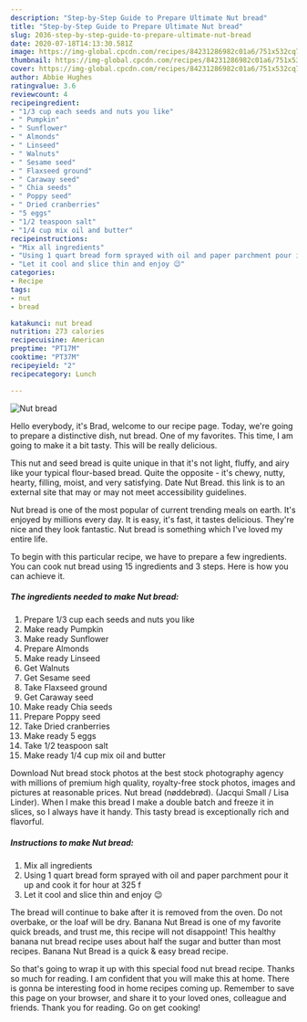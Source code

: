 ```yaml
---
description: "Step-by-Step Guide to Prepare Ultimate Nut bread"
title: "Step-by-Step Guide to Prepare Ultimate Nut bread"
slug: 2036-step-by-step-guide-to-prepare-ultimate-nut-bread
date: 2020-07-18T14:13:30.581Z
image: https://img-global.cpcdn.com/recipes/84231286982c01a6/751x532cq70/nut-bread-recipe-main-photo.jpg
thumbnail: https://img-global.cpcdn.com/recipes/84231286982c01a6/751x532cq70/nut-bread-recipe-main-photo.jpg
cover: https://img-global.cpcdn.com/recipes/84231286982c01a6/751x532cq70/nut-bread-recipe-main-photo.jpg
author: Abbie Hughes
ratingvalue: 3.6
reviewcount: 4
recipeingredient:
- "1/3 cup each seeds and nuts you like"
- " Pumpkin"
- " Sunflower"
- " Almonds"
- " Linseed"
- " Walnuts"
- " Sesame seed"
- " Flaxseed ground"
- " Caraway seed"
- " Chia seeds"
- " Poppy seed"
- " Dried cranberries"
- "5 eggs"
- "1/2 teaspoon salt"
- "1/4 cup mix oil and butter"
recipeinstructions:
- "Mix all ingredients"
- "Using 1 quart bread form sprayed with oil and paper parchment pour it up and cook it for hour at 325 f"
- "Let it cool and slice thin and enjoy 😉"
categories:
- Recipe
tags:
- nut
- bread

katakunci: nut bread 
nutrition: 273 calories
recipecuisine: American
preptime: "PT17M"
cooktime: "PT37M"
recipeyield: "2"
recipecategory: Lunch

---
```



![Nut bread](https://img-global.cpcdn.com/recipes/84231286982c01a6/751x532cq70/nut-bread-recipe-main-photo.jpg)

Hello everybody, it's Brad, welcome to our recipe page. Today, we're going to prepare a distinctive dish, nut bread. One of my favorites. This time, I am going to make it a bit tasty. This will be really delicious.

This nut and seed bread is quite unique in that it&#39;s not light, fluffy, and airy like your typical flour-based bread. Quite the opposite - it&#39;s chewy, nutty, hearty, filling, moist, and very satisfying. Date Nut Bread. this link is to an external site that may or may not meet accessibility guidelines.

Nut bread is one of the most popular of current trending meals on earth. It's enjoyed by millions every day. It is easy, it's fast, it tastes delicious. They're nice and they look fantastic. Nut bread is something which I've loved my entire life.


To begin with this particular recipe, we have to prepare a few ingredients. You can cook nut bread using 15 ingredients and 3 steps. Here is how you can achieve it.

<!--inarticleads1-->

##### The ingredients needed to make Nut bread:

1. Prepare 1/3 cup each seeds and nuts you like
1. Make ready  Pumpkin
1. Make ready  Sunflower
1. Prepare  Almonds
1. Make ready  Linseed
1. Get  Walnuts
1. Get  Sesame seed
1. Take  Flaxseed ground
1. Get  Caraway seed
1. Make ready  Chia seeds
1. Prepare  Poppy seed
1. Take  Dried cranberries
1. Make ready 5 eggs
1. Take 1/2 teaspoon salt
1. Make ready 1/4 cup mix oil and butter


Download Nut bread stock photos at the best stock photography agency with millions of premium high quality, royalty-free stock photos, images and pictures at reasonable prices. Nut bread (nøddebrød). (Jacqui Small / Lisa Linder). When I make this bread I make a double batch and freeze it in slices, so I always have it handy. This tasty bread is exceptionally rich and flavorful. 

<!--inarticleads2-->

##### Instructions to make Nut bread:

1. Mix all ingredients
1. Using 1 quart bread form sprayed with oil and paper parchment pour it up and cook it for hour at 325 f
1. Let it cool and slice thin and enjoy 😉


The bread will continue to bake after it is removed from the oven. Do not overbake, or the loaf will be dry. Banana Nut Bread is one of my favorite quick breads, and trust me, this recipe will not disappoint! This healthy banana nut bread recipe uses about half the sugar and butter than most recipes. Banana Nut Bread is a quick &amp; easy bread recipe. 

So that's going to wrap it up with this special food nut bread recipe. Thanks so much for reading. I am confident that you will make this at home. There is gonna be interesting food in home recipes coming up. Remember to save this page on your browser, and share it to your loved ones, colleague and friends. Thank you for reading. Go on get cooking!
